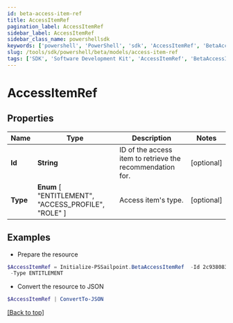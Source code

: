 ```yaml
---
id: beta-access-item-ref
title: AccessItemRef
pagination_label: AccessItemRef
sidebar_label: AccessItemRef
sidebar_class_name: powershellsdk
keywords: ['powershell', 'PowerShell', 'sdk', 'AccessItemRef', 'BetaAccessItemRef'] 
slug: /tools/sdk/powershell/beta/models/access-item-ref
tags: ['SDK', 'Software Development Kit', 'AccessItemRef', 'BetaAccessItemRef']
---
```



# AccessItemRef

## Properties

Name | Type | Description | Notes
------------ | ------------- | ------------- | -------------
**Id** | **String** | ID of the access item to retrieve the recommendation for. | [optional] 
**Type** |  **Enum** [  "ENTITLEMENT",    "ACCESS_PROFILE",    "ROLE" ] | Access item's type. | [optional] 

## Examples

- Prepare the resource
```powershell
$AccessItemRef = Initialize-PSSailpoint.BetaAccessItemRef  -Id 2c938083633d259901633d2623ec0375 `
 -Type ENTITLEMENT
```

- Convert the resource to JSON
```powershell
$AccessItemRef | ConvertTo-JSON
```


[[Back to top]](#) 

